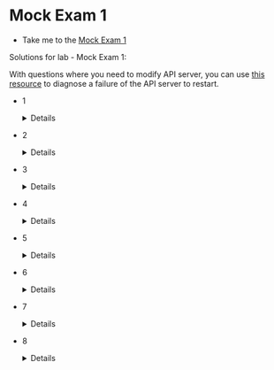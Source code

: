 # Mock Exam 1

  - Take me to the [Mock Exam 1](https://kodekloud.com/topic/mock-exam-1-6/)

Solutions for lab - Mock Exam 1:

With questions where you need to modify API server, you can use [this resource](https://github.com/kodekloudhub/community-faq/blob/main/docs/diagnose-crashed-apiserver.md) to diagnose a failure of the API server to restart.


- 1
  <details>

  AppArmor Profile: First load the AppArmor module to the Kernel

  ```
  $ apparmor_parser -q /etc/apparmor.d/frontend
  ```

  Service Account: The pod should use the service account called `frontend-default` as it has the least privileges of all the service accounts in the `omni` namespace (excluding default)

  The other service accounts, `fe` and `frontend` have additional permissions (check the roles and rolebindings associated with these accounts)
  Use the below YAML File to re-create the pod.

  ```yaml
  apiVersion: v1
  kind: Pod
  metadata:
    annotations:
      container.apparmor.security.beta.kubernetes.io/nginx: localhost/restricted-frontend # Apply profile 'restricted-fronend' on 'nginx' container
    labels:
      run: nginx
    name: frontend-site
    namespace: omni
  spec:
    serviceAccount: frontend-default # Use the service account with least privileges
    containers:
    - image: nginx:alpine
      name: nginx
      volumeMounts:
      - mountPath: /usr/share/nginx/html
        name: test-volume
    volumes:
    - name: test-volume
      hostPath:
        path: /data/pages
        type: Directory
  ```

  Delete the unused service accounts in the `omni` namespace.

  ```
  $ kubectl -n omni delete sa frontend
  $ kubectl -n omni delete sa fe
  ```
  </details>


- 2

  <details>

  To extract the secret, run:

  ```
  $ mkdir -p /root/CKS/secrets/
  $ kubectl -n orion get secrets a-safe-secret -o jsonpath='{.data.CONNECTOR_PASSWORD}' | base64 --decode > /root/CKS/secrets/CONNECTOR_PASSWORD
  ```

  One way that is more secure to distribute secrets is to mount it as a read-only volume.

  Create pod using:

  ```yaml
  apiVersion: v1
  kind: Pod
  metadata:
    labels:
      name: app-xyz
    name: app-xyz
    namespace: orion
  spec:
    containers:
    - image: nginx
      name: app-xyz
      ports:
      - containerPort: 3306
      volumeMounts:
      - name: secret-volume
        mountPath: /mnt/connector/password
        readOnly: true
    volumes:
    - name: secret-volume
      secret:
        secretName: a-safe-secret
  ```
  </details>


- 3

  <details>

  Get all the images of pods running in the `delta` namespace:

  ```
  $ kubectl -n delta get pods -o json | jq -r '.items[].spec.containers[].image'
  ```

  Scan each image using `trivy image scan . Example:

  ```
  $ trivy image --severity CRITICAL kodekloud/webapp-delayed-start | grep Total
  ```

  If the image has HIGH or CRITICAL vulnerabilities, delete the associated pod.

  For example, if 'kodekloud/webapp-delayed-start', 'httpd' and 'nginx:1.16' have these vulnerabilities:

  ```
  $ kubectl -n delta delete pod simple-webapp-1
  $ kubectl -n delta delete pod simple-webapp-3
  $ kubectl -n delta delete pod simple-webapp-4
  ```
  </details>


- 4

  <details>

  Copy the `audit.json` seccomp profile to `/var/lib/kubelet/seccomp/profiles`:

  ```
  $ cp /root/CKS/audit.json /var/lib/kubelet/seccomp/profiles
  ```

  Recreate the pod using the below YAML File

  ```yaml
  apiVersion: v1
  kind: Pod
  metadata:
    labels:
      run: nginx
    name: audit-nginx
  spec:
    securityContext:
      seccompProfile:
        type: Localhost
        localhostProfile: profiles/audit.json
    containers:
    - image: nginx
      name: nginx
  ```
  </details>


- 5

   <details>

   * The fixes are mentioned in the same report.
   * Update the kube-apiserver static pod definition file under `/etc/kubernetes/manifests/kube-apiserver.yaml` as per the recommendations.
   * Make sure that `--authorization-mode=Node,RBAC`

   </details>


- 6
   <details>

  1. Create `/opt/security_incidents`

      ```
      $ mkdir -p /opt/security_incidents
      ```

  1. Enable file_output in `/etc/falco/falco.yaml`

      ```yaml
      file_output:
        enabled: true
        keep_alive: false
        filename: /opt/security_incidents/alerts.log
      ```

  1. Add the updated rule under the `/etc/falco/falco_rules.local.yaml`:

      ```yaml
       - rule: Write below binary dir
         desc: an attempt to write to any file below a set of binary directories
         condition: >
           bin_dir and evt.dir = < and open_write
           and not package_mgmt_procs
           and not exe_running_docker_save
           and not python_running_get_pip
           and not python_running_ms_oms
           and not user_known_write_below_binary_dir_activities
         output: >
           File below a known binary directory opened for writing (user=%user.name file_updated=%fd.name command=%proc.cmdline)
         priority: CRITICAL
         tags: [filesystem, mitre_persistence]
      ```

  1. To perform hot-reload falco use 'kill -1' (SIGHUP) on controlplane node:

        ```
        $ kill -1 $(pidof falco)
        ```

   </details>


- 7

  <details>

  Recreate the pod using the YAML file as below:

  ```yaml
  apiVersion: v1
  kind: Pod
  metadata:
    labels:
      run: busy-rx100
    name: busy-rx100
    namespace: production
  spec:
    runtimeClassName: gvisor
    containers:
    - image: nginx
      name: busy-rx100
   ```
  </details>


- 8
  <details>

  1. Create the below admission-configuration inside /root/CKS/ImagePolicy directory

      use this YAML file:

      ```yaml
      apiVersion: apiserver.config.k8s.io/v1
      kind: AdmissionConfiguration
      plugins:
      - name: ImagePolicyWebhook
        configuration:
          imagePolicy:
            kubeConfigFile: /etc/admission-controllers/admission-kubeconfig.yaml
            allowTTL: 50
            denyTTL: 50
            retryBackoff: 500
            defaultAllow: false
      ```
  1. The `/root/CKS/ImagePolicy` is mounted at the path /etc/admission-controllers directory in the kube-apiserver. So, you can directly place the files under `/root/CKS/ImagePolicy`.
      Snippet of the volume and volumeMounts (Note these are already present in apiserver manifest)

      ```yaml
      containers:
      - # other stuff omitted for brevity
        volumeMounts:
        - mountPath: /etc/admission-controllers
            name: admission-controllers
            readOnly: true
      volumes:
      - hostPath:
          path: /root/CKS/ImagePolicy/
          type: DirectoryOrCreate
        name: admission-controllers
      ```

  1. update the kube-apiserver command flags and add `ImagePolicyWebhook` to the `enable-admission-plugins` flag

      ```
      - --admission-control-config-file=/etc/admission-controllers/admission-configuration.yaml
      - --enable-admission-plugins=NodeRestriction,ImagePolicyWebhook
      ```
  </details>
